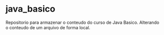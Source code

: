 # java_basico
Repositorio para armazenar o conteudo do curso de Java Basico.
Alterando o conteudo de um arquivo de forma local.